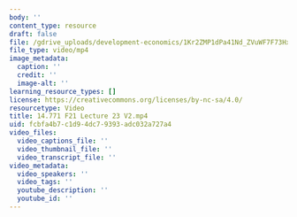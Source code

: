 ```yaml
---
body: ''
content_type: resource
draft: false
file: /gdrive_uploads/development-economics/1Kr2ZMP1dPa41Nd_ZVuWF7F73HxsFGocF/14771-f21-lecture-23-v2.mp4
file_type: video/mp4
image_metadata:
  caption: ''
  credit: ''
  image-alt: ''
learning_resource_types: []
license: https://creativecommons.org/licenses/by-nc-sa/4.0/
resourcetype: Video
title: 14.771 F21 Lecture 23 V2.mp4
uid: fcbfa4b7-c1d9-4dc7-9393-adc032a727a4
video_files:
  video_captions_file: ''
  video_thumbnail_file: ''
  video_transcript_file: ''
video_metadata:
  video_speakers: ''
  video_tags: ''
  youtube_description: ''
  youtube_id: ''
---
```

